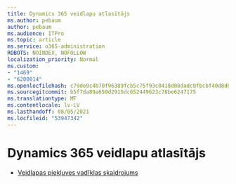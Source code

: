 ```yaml
---
title: Dynamics 365 veidlapu atlasītājs
ms.author: pebaum
author: pebaum
ms.audience: ITPro
ms.topic: article
ms.service: o365-administration
ROBOTS: NOINDEX, NOFOLLOW
localization_priority: Normal
ms.custom:
- "1469"
- "6200014"
ms.openlocfilehash: c79de9c4b70f96389fcb5c75f93c0418d08dadc0fbcbf40d8d0dc13143853087
ms.sourcegitcommit: b5f7da89a650d2915dc652449623c78be6247175
ms.translationtype: MT
ms.contentlocale: lv-LV
ms.lasthandoff: 08/05/2021
ms.locfileid: "53947342"
---
```

# <a name="dynamics-365-form-selector"></a>Dynamics 365 veidlapu atlasītājs

* [Veidlapas piekļuves vadīklas skaidrojums](https://docs.microsoft.com/dynamics365/customer-engagement/customize/control-access-forms)
